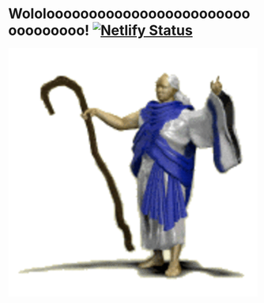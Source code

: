 # Wololooooooooooooooooooooooooooooooooo! [![Netlify Status](https://api.netlify.com/api/v1/badges/e08beb15-1866-421e-98e4-d584d7be0591/deploy-status)](https://app.netlify.com/sites/wololooooo/deploys)

![Wololooooooooooooooooooooooooooooo!](/assets/wololo.gif)

